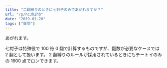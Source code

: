 ```yaml
---
title: "二翻縛りのときに七対子のみであがれますか？"
url: "/p/nc3h2hb"
date: "2019-01-20"
tags: ["質問"]
---
```


あがれます。

七対子は特殊役で 100 符 0 翻で計算するものですが、翻数が必要なケースでは 2 翻として扱います。
2 翻縛りのルールが採用されているときにもチートイのみの 1600 点でロンできます。

